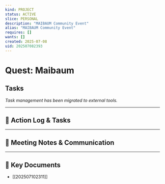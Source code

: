 ```yaml
---
kind: PROJECT
status: ACTIVE
slice: PERSONAL
description: "MAIBAUM Community Event"
alias: "MAIBAUM Community Event"
requires: []
wants: []
created: 2025-07-08
uid: 202507082393
---
```


# Quest: Maibaum

## Tasks

*Task management has been migrated to external tools.*

---

## 📝 Action Log & Tasks


---
## 💬 Meeting Notes & Communication


---
## 📎 Key Documents
- [[202507102311]]
